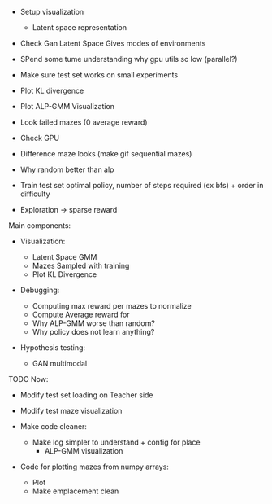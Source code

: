 
- Setup visualization
    - Latent space representation

- Check Gan Latent Space Gives modes of environments

- SPend some tume understanding why gpu utils so low (parallel?)

- Make sure test set works on small experiments


- Plot KL divergence
- Plot ALP-GMM Visualization
- Look failed mazes (0 average reward)
- Check GPU
- Difference maze looks (make gif sequential mazes)
- Why random better than alp
- Train test set optimal policy, number of steps required (ex bfs) + order in difficulty
- Exploration -> sparse reward




Main components:
- Visualization:
    - Latent Space GMM
    - Mazes Sampled with training
    - Plot KL Divergence

- Debugging:
    - Computing max reward per mazes to normalize
    - Compute Average reward for 
    - Why ALP-GMM worse than random?
    - Why policy does not learn anything?

- Hypothesis testing:
    - GAN multimodal

TODO Now:
- Modify test set loading on Teacher side
- Modify test maze visualization

- Make code cleaner:
    - Make log simpler to understand + config for place
        - ALP-GMM visualization
- Code for plotting mazes from numpy arrays:
    - Plot
    - Make emplacement clean
